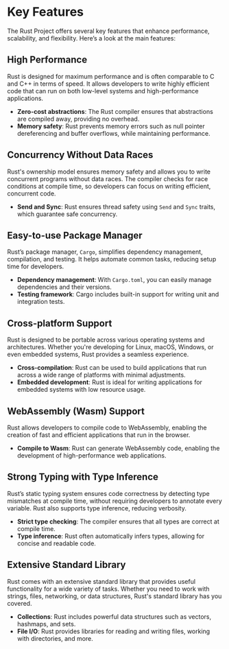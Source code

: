 # Key Features

The Rust Project offers several key features that enhance performance, scalability, and flexibility. Here’s a look at the main features:

## High Performance

Rust is designed for maximum performance and is often comparable to C and C++ in terms of speed. It allows developers to write highly efficient code that can run on both low-level systems and high-performance applications.

- **Zero-cost abstractions**: The Rust compiler ensures that abstractions are compiled away, providing no overhead.
- **Memory safety**: Rust prevents memory errors such as null pointer dereferencing and buffer overflows, while maintaining performance.

## Concurrency Without Data Races

Rust's ownership model ensures memory safety and allows you to write concurrent programs without data races. The compiler checks for race conditions at compile time, so developers can focus on writing efficient, concurrent code.

- **Send and Sync**: Rust ensures thread safety using `Send` and `Sync` traits, which guarantee safe concurrency.

## Easy-to-use Package Manager

Rust’s package manager, `Cargo`, simplifies dependency management, compilation, and testing. It helps automate common tasks, reducing setup time for developers.

- **Dependency management**: With `Cargo.toml`, you can easily manage dependencies and their versions.
- **Testing framework**: Cargo includes built-in support for writing unit and integration tests.

## Cross-platform Support

Rust is designed to be portable across various operating systems and architectures. Whether you're developing for Linux, macOS, Windows, or even embedded systems, Rust provides a seamless experience.

- **Cross-compilation**: Rust can be used to build applications that run across a wide range of platforms with minimal adjustments.
- **Embedded development**: Rust is ideal for writing applications for embedded systems with low resource usage.

## WebAssembly (Wasm) Support

Rust allows developers to compile code to WebAssembly, enabling the creation of fast and efficient applications that run in the browser.

- **Compile to Wasm**: Rust can generate WebAssembly code, enabling the development of high-performance web applications.

## Strong Typing with Type Inference

Rust’s static typing system ensures code correctness by detecting type mismatches at compile time, without requiring developers to annotate every variable. Rust also supports type inference, reducing verbosity.

- **Strict type checking**: The compiler ensures that all types are correct at compile time.
- **Type inference**: Rust often automatically infers types, allowing for concise and readable code.

## Extensive Standard Library

Rust comes with an extensive standard library that provides useful functionality for a wide variety of tasks. Whether you need to work with strings, files, networking, or data structures, Rust's standard library has you covered.

- **Collections**: Rust includes powerful data structures such as vectors, hashmaps, and sets.
- **File I/O**: Rust provides libraries for reading and writing files, working with directories, and more.
